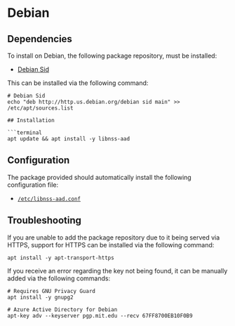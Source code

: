 # Debian

## Dependencies

To install on Debian, the following package repository,
must be installed:

- [Debian Sid][sid]

This can be installed via the following command:

```terminal
# Debian Sid
echo "deb http://http.us.debian.org/debian sid main" >> /etc/apt/sources.list

## Installation

```terminal
apt update && apt install -y libnss-aad
```

## Configuration

The package provided should automatically install the following configuration file:

- [`/etc/libnss-aad.conf`](../debian/libnss-aad.conf)

## Troubleshooting

If you are unable to add the package repository due to it being served via HTTPS,
support for HTTPS can be installed via the following command:

```terminal
apt install -y apt-transport-https
```

If you receive an error regarding the key not being found,
it can be manually added via the following commands:

```terminal
# Requires GNU Privacy Guard
apt install -y gnupg2

# Azure Active Directory for Debian
apt-key adv --keyserver pgp.mit.edu --recv 67FF8700EB10F0B9
```

[sid]: https://www.debian.org/releases/sid
